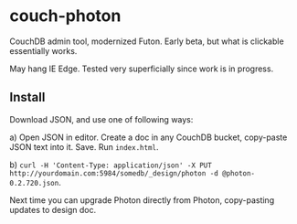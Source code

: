 # couch-photon
CouchDB admin tool, modernized Futon. Early beta, but what is clickable essentially works. 

May hang IE Edge. Tested very superficially since work is in progress.

## Install
Download JSON, and use one of following ways:

a) Open JSON in editor. Create a doc in any CouchDB bucket, copy-paste JSON text into it. Save. Run `index.html`.

b) `curl -H 'Content-Type: application/json' -X PUT http://yourdomain.com:5984/somedb/_design/photon -d @photon-0.2.720.json`.

Next time you can upgrade Photon directly from Photon, copy-pasting updates to design doc.

